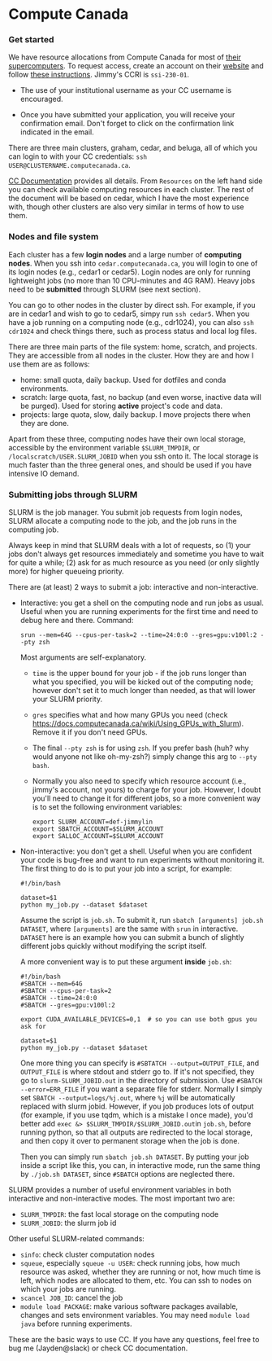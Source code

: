 # Compute Canada

### Get started

We have resource allocations from Compute Canada for most of [their supercomputers](https://www.computecanada.ca/research-portal/accessing-resources/available-resources/). To request access, create an account on their [website](http://ccdb.computecanada.ca) and follow [these instructions](https://www.computecanada.ca/research-portal/account-management/apply-for-an-account/). Jimmy's CCRI is `ssi-230-01`.

+ The use of your institutional username as your CC username is encouraged.

+ Once you have submitted your application, you will receive your confirmation email. Don't forget to click on the confirmation link indicated in the email.

There are three main clusters, graham, cedar, and beluga, all of which you can login to with your CC credentials: `ssh USER@CLUSTERNAME.computecanada.ca`.

[CC Documentation](<https://docs.computecanada.ca/wiki/Compute_Canada_Documentation>) provides all details. From `Resources` on the left hand side you can check available computing resources in each cluster. The rest of the document will be based on cedar, which I have the most experience with, though other clusters are also very similar in terms of how to use them.

### Nodes and file system

Each cluster has a few __login nodes__ and a large number of __computing nodes__. When you ssh into `cedar.computecanada.ca`, you will login to one of its login nodes (e.g., cedar1 or cedar5). Login nodes are only for running lightweight jobs (no more than 10 CPU-minutes and 4G RAM). Heavy jobs need to be __submitted__ through SLURM (see next section).

You can go to other nodes in the cluster by direct ssh. For example, if you are in cedar1 and wish to go to cedar5, simpy run `ssh cedar5`. When you have a job running on a computing node (e.g., cdr1024), you can also `ssh cdr1024` and check things there, such as process status and local log files.

There are three main parts of the file system: home, scratch, and projects. They are accessible from all nodes in the cluster. How they are and how I use them are as follows:

* home: small quota, daily backup. Used for dotfiles and conda environments.
* scratch: large quota, fast, no backup (and even worse, inactive data will be purged). Used for storing __active__ project's code and data.
* projects: large quota, slow, daily backup. I move projects there when they are done.

Apart from these three, computing nodes have their own local storage, accessible by the environment variable `$SLURM_TMPDIR`, or `/localscratch/USER.SLURM_JOBID` when you ssh onto it. The local storage is much faster than the three general ones, and should be used if you have intensive IO demand.

### Submitting jobs through SLURM

SLURM is the job manager. You submit job requests from login nodes, SLURM allocate a computing node to the job, and the job runs in the computing job.

Always keep in mind that SLURM deals with a lot of requests, so (1) your jobs don't always get resources immediately and sometime you have to wait for quite a while; (2) ask for as much resource as you need (or only slightly more) for higher queueing priority.

There are (at least) 2 ways to submit a job: interactive and non-interactive.

* Interactive: you get a shell on the computing node and run jobs as usual. Useful when you are running experiments for the first time and need to debug here and there. Command:

  `srun --mem=64G --cpus-per-task=2 --time=24:0:0 --gres=gpu:v100l:2 --pty zsh`

  Most arguments are self-explanatory.

  *  `time` is the upper bound for your job - if the job runs longer than what you specified, you will be kicked out of the computing node; however don't set it to much longer than needed, as that will lower your SLURM priority.

  * `gres` specifies what and how many GPUs you need (check <https://docs.computecanada.ca/wiki/Using_GPUs_with_Slurm>). Remove it if you don't need GPUs.

  * The final `--pty zsh` is for using `zsh`. If you prefer bash (huh? why would anyone not like oh-my-zsh?) simply change this arg to `--pty bash`.

  * Normally you also need to specify which resource account (i.e., jimmy's account, not yours) to charge for your job. However, I doubt you'll need to change it for different jobs, so a more convenient way is to set the following environment variables:

    ```
    export SLURM_ACCOUNT=def-jimmylin
    export SBATCH_ACCOUNT=$SLURM_ACCOUNT
    export SALLOC_ACCOUNT=$SLURM_ACCOUNT
    ```

* Non-interactive: you don't get a shell. Useful when you are confident your code is bug-free and want to run experiments without monitoring it. The first thing to do is to put your job into a script, for example:

  ```
  #!/bin/bash
  
  dataset=$1
  python my_job.py --dataset $dataset
  ```

  Assume the script is `job.sh`. To submit it, run `sbatch [arguments] job.sh DATASET`, where `[arguments]` are the same with `srun` in interactive. `DATASET` here is an example how you can submit a bunch of slightly different jobs quickly without modifying the script itself.

  A more convenient way is to put these argument __inside__ `job.sh`:

  ```
  #!/bin/bash
  #SBATCH --mem=64G 
  #SBATCH --cpus-per-task=2 
  #SBATCH --time=24:0:0 
  #SBATCH --gres=gpu:v100l:2
  
  export CUDA_AVAILABLE_DEVICES=0,1  # so you can use both gpus you ask for
  
  dataset=$1
  python my_job.py --dataset $dataset
  ```

  One more thing you can specify is `#SBTATCH --output=OUTPUT_FILE`, and `OUTPUT_FILE` is where stdout and stderr go to. If it's not specified, they go to `slurm-SLURM_JOBID.out` in the directory of submission. Use `#SBATCH --error=ERR_FILE` if you want a separate file for stderr. Normally I simply set `SBATCH --output=logs/%j.out`, where `%j` will be automatically replaced with slurm jobid. However, if you job produces lots of output (for example, if you use tqdm, which is a mistake I once made), you'd better add `exec &> $SLURM_TMPDIR/$SLURM_JOBID.out`in `job.sh`, before running python, so that all outputs are redirected to the local storage, and then copy it over to permanent storage when the job is done.

  Then you can simply run `sbatch job.sh DATASET`. By putting your job inside a script like this, you can, in interactive mode, run the same thing by `./job.sh DATASET`, since `#SBATCH` options are neglected there.



SLURM provides a number of useful environment variables in both interactive and non-interactive modes. The most important two are:

* `SLURM_TMPDIR`: the fast local storage on the computing node
* `SLURM_JOBID`: the slurm job id



Other useful SLURM-related commands:

* `sinfo`: check cluster computation nodes
* `squeue`, especially `squeue -u USER`: check running jobs, how much resource was asked, whether they are running or not, how much time is left, which nodes are allocated to them, etc. You can ssh to nodes on which your jobs are running.
* `scancel JOB_ID`: cancel the job
* `module load PACKAGE`: make various software packages available, changes and sets environment variables. You may need `module load java` before running experiments.


These are the basic ways to use CC. If you have any questions, feel free to bug me (Jayden@slack) or check CC documentation.
